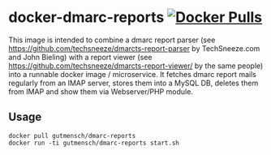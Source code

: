 # docker-dmarc-reports [![Docker Pulls](https://img.shields.io/docker/pulls/gutmensch/dmarc-reports.svg)](https://registry.hub.docker.com/u/gutmensch/dmarc-reports/)

This image is intended to combine a dmarc report parser (see https://github.com/techsneeze/dmarcts-report-parser by TechSneeze.com and John Bieling) with a report viewer (see https://github.com/techsneeze/dmarcts-report-viewer/ by the same people) into a runnable docker image / microservice. It fetches dmarc report mails regularly from an IMAP server, stores them into a MySQL DB, deletes them from IMAP and show them via Webserver/PHP module.

## Usage
```
docker pull gutmensch/dmarc-reports
docker run -ti gutmensch/dmarc-reports start.sh
```
